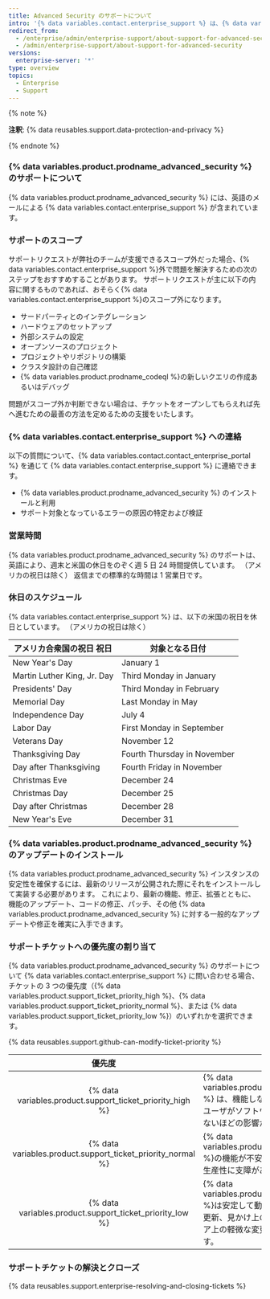 ```yaml
---
title: Advanced Security のサポートについて
intro: '{% data variables.contact.enterprise_support %} は、{% data variables.product.prodname_advanced_security %} を使う際に生じた問題のトラブルシューティングを支援します。'
redirect_from:
  - /enterprise/admin/enterprise-support/about-support-for-advanced-security
  - /admin/enterprise-support/about-support-for-advanced-security
versions:
  enterprise-server: '*'
type: overview
topics:
  - Enterprise
  - Support
---
```


{% note %}

**注釈**: {% data reusables.support.data-protection-and-privacy %}

{% endnote %}

### {% data variables.product.prodname_advanced_security %} のサポートについて

{% data variables.product.prodname_advanced_security %} には、英語のメールによる {% data variables.contact.enterprise_support %} が含まれています。

### サポートのスコープ

サポートリクエストが弊社のチームが支援できるスコープ外だった場合、{% data variables.contact.enterprise_support %}外で問題を解決するための次のステップをおすすめすることがあります。 サポートリクエストが主に以下の内容に関するものであれば、おそらく{% data variables.contact.enterprise_support %}のスコープ外になります。
- サードパーティとのインテグレーション
- ハードウェアのセットアップ
- 外部システムの設定
- オープンソースのプロジェクト
- プロジェクトやリポジトリの構築
- クラスタ設計の自己確認
- {% data variables.product.prodname_codeql %}の新しいクエリの作成あるいはデバッグ

問題がスコープ外か判断できない場合は、チケットをオープンしてもらえれば先へ進むための最善の方法を定めるための支援をいたします。

### {% data variables.contact.enterprise_support %} への連絡

以下の質問について、{% data variables.contact.contact_enterprise_portal %} を通じて {% data variables.contact.enterprise_support %} に連絡できます。
- {% data variables.product.prodname_advanced_security %} のインストールと利用
- サポート対象となっているエラーの原因の特定および検証

### 営業時間

{% data variables.product.prodname_advanced_security %} のサポートは、英語により、週末と米国の休日をのぞく週 5 日 24 時間提供しています。 （アメリカの祝日は除く） 返信までの標準的な時間は 1 営業日です。

### 休日のスケジュール

{% data variables.contact.enterprise_support %} は、以下の米国の祝日を休日としています。 （アメリカの祝日は除く）

| アメリカ合衆国の祝日 祝日               | 対象となる日付                     |
| --------------------------- | --------------------------- |
| New Year's Day              | January 1                   |
| Martin Luther King, Jr. Day | Third Monday in January     |
| Presidents' Day             | Third Monday in February    |
| Memorial Day                | Last Monday in May          |
| Independence Day            | July 4                      |
| Labor Day                   | First Monday in September   |
| Veterans Day                | November 12                 |
| Thanksgiving Day            | Fourth Thursday in November |
| Day after Thanksgiving      | Fourth Friday in November   |
| Christmas Eve               | December 24                 |
| Christmas Day               | December 25                 |
| Day after Christmas         | December 28                 |
| New Year's Eve              | December 31                 |

### {% data variables.product.prodname_advanced_security %} のアップデートのインストール

{% data variables.product.prodname_advanced_security %} インスタンスの安定性を確保するには、最新のリリースが公開された際にそれをインストールして実装する必要があります。 これにより、最新の機能、修正、拡張とともに、機能のアップデート、コードの修正、パッチ、その他 {% data variables.product.prodname_advanced_security %} に対する一般的なアップデートや修正を確実に入手できます。

### サポートチケットへの優先度の割り当て

{% data variables.product.prodname_advanced_security %} のサポートについて {% data variables.contact.enterprise_support %} に問い合わせる場合、チケットの 3 つの優先度（{% data variables.product.support_ticket_priority_high %}、{% data variables.product.support_ticket_priority_normal %}、または {% data variables.product.support_ticket_priority_low %}）のいずれかを選択できます。

{% data reusables.support.github-can-modify-ticket-priority %}

|                              優先度                              | 説明                                                                                                                          |
|:-------------------------------------------------------------:| --------------------------------------------------------------------------------------------------------------------------- |
|  {% data variables.product.support_ticket_priority_high %}  | {% data variables.product.prodname_advanced_security %} は、機能しない、停止している、またはエンドユーザがソフトウェアの利用を合理的に継続できないほどの影響があり、回避策がないものです。 |
| {% data variables.product.support_ticket_priority_normal %} | {% data variables.product.prodname_advanced_security %}の機能が不安定であり、エンドユーザの利用や生産性に支障があります。                                  |
|  {% data variables.product.support_ticket_priority_low %}   | {% data variables.product.prodname_advanced_security %}は安定して動作していますが、ドキュメントの更新、見かけ上の欠陥、拡張といったソフトウェア上の軽微な変更をエンドユーザが求めています。 |

### サポートチケットの解決とクローズ

{% data reusables.support.enterprise-resolving-and-closing-tickets %}
